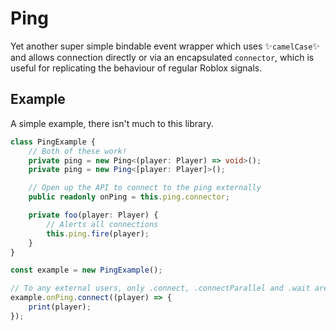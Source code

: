 # Ping

Yet another super simple bindable event wrapper which uses ✨`camelCase`✨ and allows connection directly or via an encapsulated `connector`, which is useful for replicating the behaviour of regular Roblox signals.

## Example

A simple example, there isn't much to this library.

```ts
class PingExample {
	// Both of these work!
	private ping = new Ping<(player: Player) => void>();
	private ping = new Ping<[player: Player]>();

	// Open up the API to connect to the ping externally
	public readonly onPing = this.ping.connector;

	private foo(player: Player) {
		// Alerts all connections
		this.ping.fire(player);
	}
}

const example = new PingExample();

// To any external users, only .connect, .connectParallel and .wait are available.
example.onPing.connect((player) => {
	print(player);
});
```
